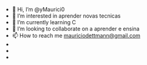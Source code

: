 - 👋 Hi, I’m @yMaurici0
- 👀 I’m interested in  aprender novas tecnicas
- 🌱 I’m currently learning  C
- 💞️ I’m looking to collaborate on a aprender e ensina
- 📫 How to reach me  mauriciodettmann@gmail.com
- 
-
- 

<!---
yMaurici0/yMaurici0 is a ✨ special ✨ repository because its `README.md` (this file) appears on your GitHub profile.
You can click the Preview link to take a look at your changes.
--->
